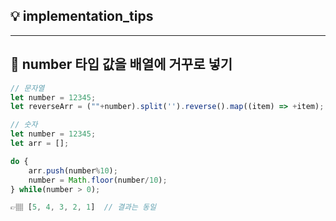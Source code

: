 ## 💡 implementation_tips

---
## 📍 number 타입 값을 배열에 거꾸로 넣기

```javascript
// 문자열
let number = 12345;
let reverseArr = (""+number).split('').reverse().map((item) => +item);

// 숫자
let number = 12345;
let arr = [];

do {
    arr.push(number%10);
    number = Math.floor(number/10);
} while(number > 0);

👉🏽 [5, 4, 3, 2, 1]  // 결과는 동일
```